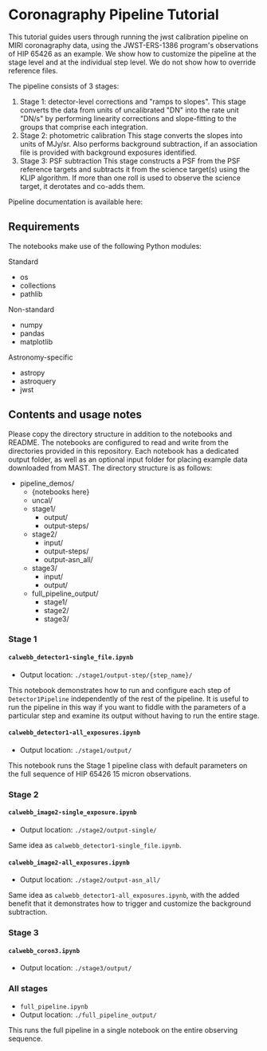 # Coronagraphy Pipeline Tutorial

This tutorial guides users through running the jwst calibration pipeline on MIRI coronagraphy data, using the JWST-ERS-1386 program's observations of HIP 65426 as an example. We show how to customize the pipeline at the stage level and at the individual step level. We do not show how to override reference files.

The pipeline consists of 3 stages:

1. Stage 1: detector-level corrections and "ramps to slopes". 
    This stage converts the data from units of uncalibrated "DN" into the rate unit "DN/s" by performing linearity corrections and slope-fitting to the groups that comprise each integration.
2. Stage 2: photometric calibration
    This stage converts the slopes into units of MJy/sr. Also performs background subtraction, if an association file is provided with background exposures identified.
3. Stage 3: PSF subtraction
    This stage constructs a PSF from the PSF reference targets and subtracts it from the science target(s) using the KLIP algorithm. If more than one roll is used to observe the science target, it derotates and co-adds them.

Pipeline documentation is available here: 


## Requirements

The notebooks make use of the following Python modules:

Standard
- os
- collections
- pathlib

Non-standard
- numpy
- pandas
- matplotlib

Astronomy-specific
- astropy
- astroquery
- jwst

## Contents and usage notes

Please copy the directory structure in addition to the notebooks and README. The notebooks are configured to read and write from the directories provided in this repository. Each notebook has a dedicated output folder, as well as an optional input folder for placing example data downloaded from MAST.
The directory structure is as follows:
- pipeline_demos/
    - {notebooks here}
    - uncal/
    - stage1/
        - output/
        - output-steps/
    - stage2/
        - input/
        - output-steps/
        - output-asn_all/
    - stage3/
        - input/
        - output/
    - full_pipeline_output/
        - stage1/
        - stage2/
        - stage3/


### Stage 1

#### `calwebb_detector1-single_file.ipynb`
- Output location: `./stage1/output-step/{step_name}/`

This notebook demonstrates how to run and configure each step of `Detector1Pipeline` independently of the rest of the pipeline. It is useful to run the pipeline in this way if you want to fiddle with the parameters of a particular step and examine its output without having to run the entire stage.

#### `calwebb_detector1-all_exposures.ipynb`
- Output location: `./stage1/output/`

This notebook runs the Stage 1 pipeline class with default parameters on the full sequence of HIP 65426 15 micron observations.

### Stage 2

#### `calwebb_image2-single_exposure.ipynb`
- Output location: `./stage2/output-single/`

Same idea as `calwebb_detector1-single_file.ipynb`.

#### `calwebb_image2-all_exposures.ipynb`
- Output location: `./stage2/output-asn_all/`

Same idea as `calwebb_detector1-all_exposures.ipynb`, with the added benefit that it demonstrates how to trigger and customize the background subtraction.

### Stage 3

#### `calwebb_coron3.ipynb`
- Output location: `./stage3/output/`

### All stages
- `full_pipeline.ipynb`
- Output location: `./full_pipeline_output/`

This runs the full pipeline in a single notebook on the entire observing sequence.

